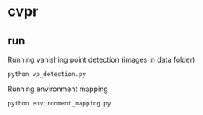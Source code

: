# cvpr

## run
Running vanishing point detection (images in data folder)
```
python vp_detection.py
```

Running environment mapping
```
python environment_mapping.py
```
